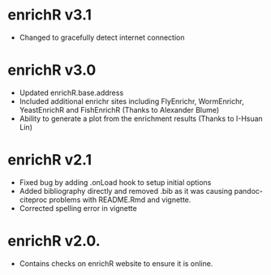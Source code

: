 # enrichR v3.1
 - Changed to gracefully detect internet connection
# enrichR v3.0
 - Updated enrichR.base.address
  - Included additional enrichr sites including FlyEnrichr, WormEnrichr, YeastEnrichR and FishEnrichR (Thanks to Alexander Blume)
 - Ability to generate a plot from the enrichment results (Thanks to I-Hsuan Lin)
# enrichR v2.1
 - Fixed bug by adding .onLoad hook to setup initial options
 - Added bibliography directly and removed .bib as it was causing pandoc-citeproc problems with README.Rmd and vignette.
 - Corrected spelling error in vignette
# enrichR v2.0.
 - Contains checks on enrichR website to ensure it is online.
